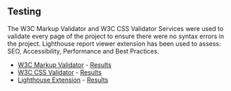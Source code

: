 ## Testing

The W3C Markup Validator and W3C CSS Validator Services were used to validate every page of the project to ensure there were no syntax errors in the project.
Lighthouse report viewer extension has been used to assess: SEO, Accessibility, Performance and Best Practices.

-   [W3C Markup Validator](https://jigsaw.w3.org/css-validator/#validate_by_input) - [Results](https://github.com/)
-   [W3C CSS Validator](https://jigsaw.w3.org/css-validator/#validate_by_input) - [Results](https://github.com/)
-   [Lighthouse Extension](https://developers.google.com/web/tools/lighthouse) - [Results](https://github.com/)